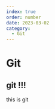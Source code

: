 ```yaml
---
index: true
order: number
date: 2023-03-02
category: 
  - Git
---
```


# Git
<!-- more -->

## git !!!

this is git
